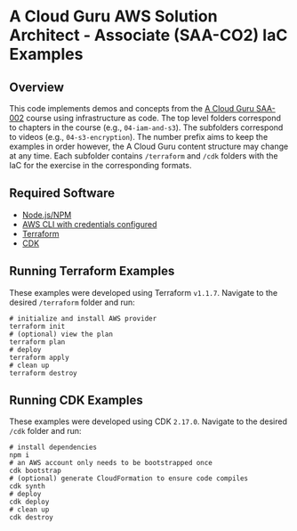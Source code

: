 # A Cloud Guru AWS Solution Architect - Associate (SAA-CO2) IaC Examples

## Overview
This code implements demos and concepts from the [A Cloud Guru SAA-002](https://acloudguru.com/course/aws-certified-solutions-architect-associate-saa-c02) course using infrastructure as code. The top level folders correspond to chapters in the course (e.g., `04-iam-and-s3`). The subfolders correspond to videos (e.g., `04-s3-encryption`). The number prefix aims to keep the examples in order however, the A Cloud Guru content structure may change at any time. Each subfolder contains `/terraform` and `/cdk` folders with the IaC for the exercise in the corresponding formats.

## Required Software
- [Node.js/NPM](https://nodejs.org/en/download/)
- [AWS CLI with credentials configured](https://docs.aws.amazon.com/cli/latest/userguide/getting-started-install.html)
- [Terraform](https://learn.hashicorp.com/tutorials/terraform/install-cli)
- [CDK](https://docs.aws.amazon.com/cdk/v2/guide/getting_started.html)

## Running Terraform Examples
These examples were developed using Terraform `v1.1.7`. Navigate to the desired `/terraform` folder and run:
```shell
# initialize and install AWS provider
terraform init
# (optional) view the plan
terraform plan
# deploy
terraform apply
# clean up
terraform destroy
```

## Running CDK Examples
These examples were developed using CDK `2.17.0`. Navigate to the desired `/cdk` folder and run:
```shell
# install dependencies
npm i
# an AWS account only needs to be bootstrapped once
cdk bootstrap
# (optional) generate CloudFormation to ensure code compiles
cdk synth
# deploy
cdk deploy
# clean up
cdk destroy
```